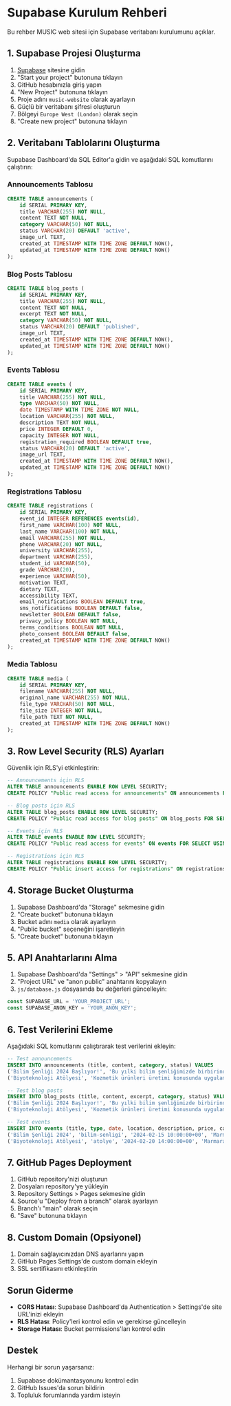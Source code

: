 # Supabase Kurulum Rehberi

Bu rehber MUSIC web sitesi için Supabase veritabanı kurulumunu açıklar.

## 1. Supabase Projesi Oluşturma

1. [Supabase](https://supabase.com) sitesine gidin
2. "Start your project" butonuna tıklayın
3. GitHub hesabınızla giriş yapın
4. "New Project" butonuna tıklayın
5. Proje adını `music-website` olarak ayarlayın
6. Güçlü bir veritabanı şifresi oluşturun
7. Bölgeyi `Europe West (London)` olarak seçin
8. "Create new project" butonuna tıklayın

## 2. Veritabanı Tablolarını Oluşturma

Supabase Dashboard'da SQL Editor'a gidin ve aşağıdaki SQL komutlarını çalıştırın:

### Announcements Tablosu
```sql
CREATE TABLE announcements (
    id SERIAL PRIMARY KEY,
    title VARCHAR(255) NOT NULL,
    content TEXT NOT NULL,
    category VARCHAR(50) NOT NULL,
    status VARCHAR(20) DEFAULT 'active',
    image_url TEXT,
    created_at TIMESTAMP WITH TIME ZONE DEFAULT NOW(),
    updated_at TIMESTAMP WITH TIME ZONE DEFAULT NOW()
);
```

### Blog Posts Tablosu
```sql
CREATE TABLE blog_posts (
    id SERIAL PRIMARY KEY,
    title VARCHAR(255) NOT NULL,
    content TEXT NOT NULL,
    excerpt TEXT NOT NULL,
    category VARCHAR(50) NOT NULL,
    status VARCHAR(20) DEFAULT 'published',
    image_url TEXT,
    created_at TIMESTAMP WITH TIME ZONE DEFAULT NOW(),
    updated_at TIMESTAMP WITH TIME ZONE DEFAULT NOW()
);
```

### Events Tablosu
```sql
CREATE TABLE events (
    id SERIAL PRIMARY KEY,
    title VARCHAR(255) NOT NULL,
    type VARCHAR(50) NOT NULL,
    date TIMESTAMP WITH TIME ZONE NOT NULL,
    location VARCHAR(255) NOT NULL,
    description TEXT NOT NULL,
    price INTEGER DEFAULT 0,
    capacity INTEGER NOT NULL,
    registration_required BOOLEAN DEFAULT true,
    status VARCHAR(20) DEFAULT 'active',
    image_url TEXT,
    created_at TIMESTAMP WITH TIME ZONE DEFAULT NOW(),
    updated_at TIMESTAMP WITH TIME ZONE DEFAULT NOW()
);
```

### Registrations Tablosu
```sql
CREATE TABLE registrations (
    id SERIAL PRIMARY KEY,
    event_id INTEGER REFERENCES events(id),
    first_name VARCHAR(100) NOT NULL,
    last_name VARCHAR(100) NOT NULL,
    email VARCHAR(255) NOT NULL,
    phone VARCHAR(20) NOT NULL,
    university VARCHAR(255),
    department VARCHAR(255),
    student_id VARCHAR(50),
    grade VARCHAR(20),
    experience VARCHAR(50),
    motivation TEXT,
    dietary TEXT,
    accessibility TEXT,
    email_notifications BOOLEAN DEFAULT true,
    sms_notifications BOOLEAN DEFAULT false,
    newsletter BOOLEAN DEFAULT false,
    privacy_policy BOOLEAN NOT NULL,
    terms_conditions BOOLEAN NOT NULL,
    photo_consent BOOLEAN DEFAULT false,
    created_at TIMESTAMP WITH TIME ZONE DEFAULT NOW()
);
```

### Media Tablosu
```sql
CREATE TABLE media (
    id SERIAL PRIMARY KEY,
    filename VARCHAR(255) NOT NULL,
    original_name VARCHAR(255) NOT NULL,
    file_type VARCHAR(50) NOT NULL,
    file_size INTEGER NOT NULL,
    file_path TEXT NOT NULL,
    created_at TIMESTAMP WITH TIME ZONE DEFAULT NOW()
);
```

## 3. Row Level Security (RLS) Ayarları

Güvenlik için RLS'yi etkinleştirin:

```sql
-- Announcements için RLS
ALTER TABLE announcements ENABLE ROW LEVEL SECURITY;
CREATE POLICY "Public read access for announcements" ON announcements FOR SELECT USING (status = 'active');

-- Blog posts için RLS
ALTER TABLE blog_posts ENABLE ROW LEVEL SECURITY;
CREATE POLICY "Public read access for blog posts" ON blog_posts FOR SELECT USING (status = 'published');

-- Events için RLS
ALTER TABLE events ENABLE ROW LEVEL SECURITY;
CREATE POLICY "Public read access for events" ON events FOR SELECT USING (status = 'active');

-- Registrations için RLS
ALTER TABLE registrations ENABLE ROW LEVEL SECURITY;
CREATE POLICY "Public insert access for registrations" ON registrations FOR INSERT WITH CHECK (true);
```

## 4. Storage Bucket Oluşturma

1. Supabase Dashboard'da "Storage" sekmesine gidin
2. "Create bucket" butonuna tıklayın
3. Bucket adını `media` olarak ayarlayın
4. "Public bucket" seçeneğini işaretleyin
5. "Create bucket" butonuna tıklayın

## 5. API Anahtarlarını Alma

1. Supabase Dashboard'da "Settings" > "API" sekmesine gidin
2. "Project URL" ve "anon public" anahtarını kopyalayın
3. `js/database.js` dosyasında bu değerleri güncelleyin:

```javascript
const SUPABASE_URL = 'YOUR_PROJECT_URL';
const SUPABASE_ANON_KEY = 'YOUR_ANON_KEY';
```

## 6. Test Verilerini Ekleme

Aşağıdaki SQL komutlarını çalıştırarak test verilerini ekleyin:

```sql
-- Test announcements
INSERT INTO announcements (title, content, category, status) VALUES
('Bilim Şenliği 2024 Başlıyor!', 'Bu yılki bilim şenliğimizde birbirinden ilginç deneyler ve gösteriler sizi bekliyor.', 'genel', 'active'),
('Biyoteknoloji Atölyesi', 'Kozmetik ürünleri üretimi konusunda uygulamalı bir atölye çalışması düzenliyoruz.', 'atolye', 'active');

-- Test blog posts
INSERT INTO blog_posts (title, content, excerpt, category, status) VALUES
('Bilim Şenliği 2024 Başlıyor!', 'Bu yılki bilim şenliğimizde birbirinden ilginç deneyler ve gösteriler sizi bekliyor. Detaylı içerik burada...', 'Bu yılki bilim şenliğimizde birbirinden ilginç deneyler ve gösteriler sizi bekliyor.', 'etkinlik', 'published'),
('Biyoteknoloji Atölyesi', 'Kozmetik ürünleri üretimi konusunda uygulamalı bir atölye çalışması düzenliyoruz. Detaylı içerik burada...', 'Kozmetik ürünleri üretimi konusunda uygulamalı bir atölye çalışması düzenliyoruz.', 'bilim', 'published');

-- Test events
INSERT INTO events (title, type, date, location, description, price, capacity, registration_required) VALUES
('Bilim Şenliği 2024', 'bilim-senligi', '2024-02-15 10:00:00+00', 'Marmara Üniversitesi Göztepe Kampüsü', 'Ortaokul ve lise öğrencilerine yönelik eğlenceli bilim deneyleri ve gösteriler.', 0, 100, true),
('Biyoteknoloji Atölyesi', 'atolye', '2024-02-20 14:00:00+00', 'Marmara Üniversitesi Laboratuvar', 'Kozmetik ürünleri üretimi konusunda uygulamalı atölye çalışması.', 50, 30, true);
```

## 7. GitHub Pages Deployment

1. GitHub repository'nizi oluşturun
2. Dosyaları repository'ye yükleyin
3. Repository Settings > Pages sekmesine gidin
4. Source'u "Deploy from a branch" olarak ayarlayın
5. Branch'ı "main" olarak seçin
6. "Save" butonuna tıklayın

## 8. Custom Domain (Opsiyonel)

1. Domain sağlayıcınızdan DNS ayarlarını yapın
2. GitHub Pages Settings'de custom domain ekleyin
3. SSL sertifikasını etkinleştirin

## Sorun Giderme

- **CORS Hatası**: Supabase Dashboard'da Authentication > Settings'de site URL'inizi ekleyin
- **RLS Hatası**: Policy'leri kontrol edin ve gerekirse güncelleyin
- **Storage Hatası**: Bucket permissions'ları kontrol edin

## Destek

Herhangi bir sorun yaşarsanız:
1. Supabase dokümantasyonunu kontrol edin
2. GitHub Issues'da sorun bildirin
3. Topluluk forumlarında yardım isteyin
